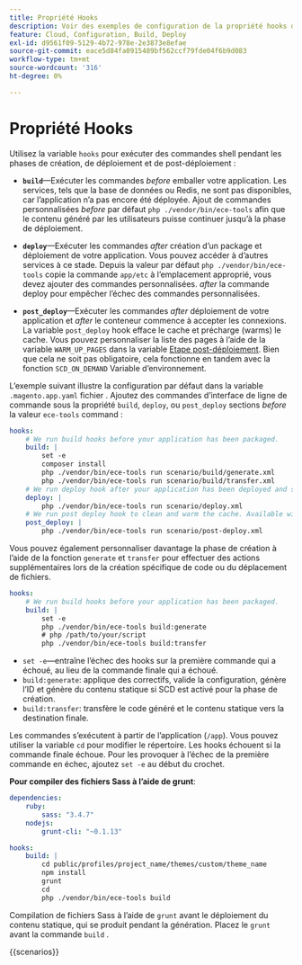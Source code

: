 ```yaml
---
title: Propriété Hooks
description: Voir des exemples de configuration de la propriété hooks dans la section [!DNL Commerce] fichier de configuration de l’application.
feature: Cloud, Configuration, Build, Deploy
exl-id: d9561f09-5129-4b72-978e-2e3873e8efae
source-git-commit: eace5d84fa0915489bf562ccf79fde04f6b9d083
workflow-type: tm+mt
source-wordcount: '316'
ht-degree: 0%

---
```


# Propriété Hooks

Utilisez la variable `hooks` pour exécuter des commandes shell pendant les phases de création, de déploiement et de post-déploiement :

- **`build`**—Exécuter les commandes _before_ emballer votre application. Les services, tels que la base de données ou Redis, ne sont pas disponibles, car l’application n’a pas encore été déployée. Ajout de commandes personnalisées _before_ par défaut `php ./vendor/bin/ece-tools` afin que le contenu généré par les utilisateurs puisse continuer jusqu’à la phase de déploiement.

- **`deploy`**—Exécuter les commandes _after_ création d’un package et déploiement de votre application. Vous pouvez accéder à d’autres services à ce stade. Depuis la valeur par défaut `php ./vendor/bin/ece-tools` copie la commande `app/etc` à l’emplacement approprié, vous devez ajouter des commandes personnalisées. _after_ la commande deploy pour empêcher l’échec des commandes personnalisées.

- **`post_deploy`**—Exécuter les commandes _after_ déploiement de votre application et _after_ le conteneur commence à accepter les connexions. La variable `post_deploy` hook efface le cache et précharge (warms) le cache. Vous pouvez personnaliser la liste des pages à l’aide de la variable `WARM_UP_PAGES` dans la variable [Etape post-déploiement](../environment/variables-post-deploy.md). Bien que cela ne soit pas obligatoire, cela fonctionne en tandem avec la fonction `SCD_ON_DEMAND` Variable d’environnement.

L’exemple suivant illustre la configuration par défaut dans la variable `.magento.app.yaml` fichier . Ajoutez des commandes d’interface de ligne de commande sous la propriété `build`, `deploy`, ou `post_deploy` sections _before_ la valeur `ece-tools` command :

```yaml
hooks:
    # We run build hooks before your application has been packaged.
    build: |
        set -e
        composer install
        php ./vendor/bin/ece-tools run scenario/build/generate.xml
        php ./vendor/bin/ece-tools run scenario/build/transfer.xml
    # We run deploy hook after your application has been deployed and started.
    deploy: |
        php ./vendor/bin/ece-tools run scenario/deploy.xml
    # We run post deploy hook to clean and warm the cache. Available with ECE-Tools 2002.0.10.
    post_deploy: |
        php ./vendor/bin/ece-tools run scenario/post-deploy.xml
```

Vous pouvez également personnaliser davantage la phase de création à l’aide de la fonction `generate` et `transfer` pour effectuer des actions supplémentaires lors de la création spécifique de code ou du déplacement de fichiers.

```yaml
hooks:
    # We run build hooks before your application has been packaged.
    build: |
        set -e
        php ./vendor/bin/ece-tools build:generate
        # php /path/to/your/script
        php ./vendor/bin/ece-tools build:transfer
```

- `set -e`—entraîne l’échec des hooks sur la première commande qui a échoué, au lieu de la commande finale qui a échoué.
- `build:generate`: applique des correctifs, valide la configuration, génère l’ID et génère du contenu statique si SCD est activé pour la phase de création.
- `build:transfer`: transfère le code généré et le contenu statique vers la destination finale.

Les commandes s’exécutent à partir de l’application (`/app`). Vous pouvez utiliser la variable `cd` pour modifier le répertoire. Les hooks échouent si la commande finale échoue. Pour les provoquer à l’échec de la première commande en échec, ajoutez `set -e` au début du crochet.

**Pour compiler des fichiers Sass à l’aide de grunt**:

```yaml
dependencies:
    ruby:
        sass: "3.4.7"
    nodejs:
        grunt-cli: "~0.1.13"

hooks:
    build: |
        cd public/profiles/project_name/themes/custom/theme_name
        npm install
        grunt
        cd
        php ./vendor/bin/ece-tools build
```

Compilation de fichiers Sass à l’aide de `grunt` avant le déploiement du contenu statique, qui se produit pendant la génération. Placez le `grunt` avant la commande `build` .

{{scenarios}}
